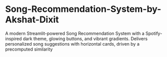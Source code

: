 # Song-Recommendation-System-by-Akshat-Dixit
A modern Streamlit-powered Song Recommendation System with a Spotify-inspired dark theme, glowing buttons, and vibrant gradients. Delivers personalized song suggestions with horizontal cards, driven by a precomputed similarity
